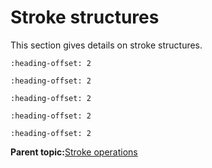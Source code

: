 # Stroke structures

This section gives details on stroke structures.


```{include} ../topics/vg_lite_path_t_structure.md
:heading-offset: 2
```

```{include} ../topics/vg_lite_path_list_t.md
:heading-offset: 2
```

```{include} ../topics/vg_lite_path_point_t.md
:heading-offset: 2
```

```{include} ../topics/vg_lite_stroke_t.md
:heading-offset: 2
```

```{include} ../topics/vg_lite_sub_path_t.md
:heading-offset: 2
```

**Parent topic:**[Stroke operations](../topics/stroke_operations.md)


